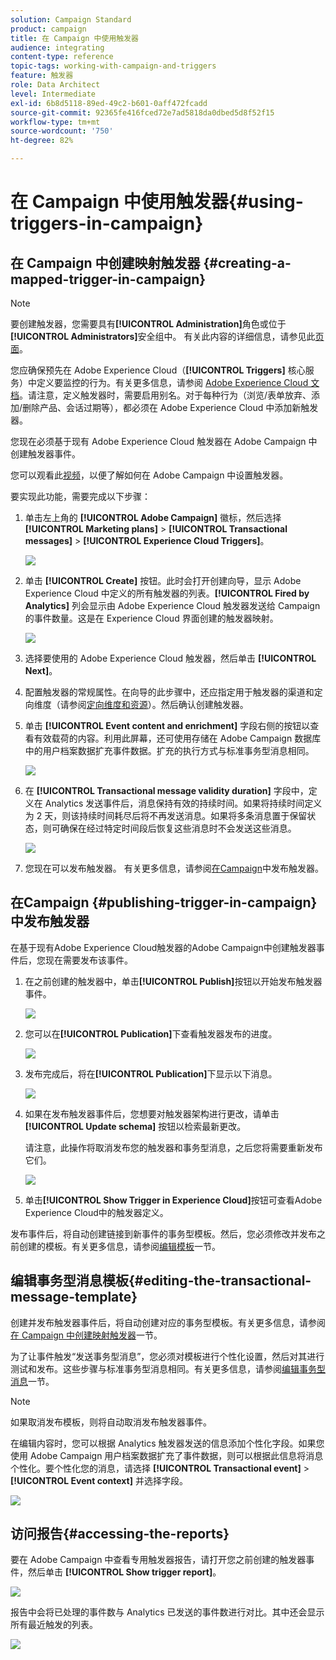 ```yaml
---
solution: Campaign Standard
product: campaign
title: 在 Campaign 中使用触发器
audience: integrating
content-type: reference
topic-tags: working-with-campaign-and-triggers
feature: 触发器
role: Data Architect
level: Intermediate
exl-id: 6b8d5118-89ed-49c2-b601-0aff472fcadd
source-git-commit: 92365fe416fced72e7ad5818da0dbed5d8f52f15
workflow-type: tm+mt
source-wordcount: '750'
ht-degree: 82%

---
```


# 在 Campaign 中使用触发器{#using-triggers-in-campaign}

## 在 Campaign 中创建映射触发器 {#creating-a-mapped-trigger-in-campaign}

>[!NOTE]
>
>要创建触发器，您需要具有&#x200B;**[!UICONTROL Administration]**&#x200B;角色或位于&#x200B;**[!UICONTROL Administrators]**&#x200B;安全组中。 有关此内容的详细信息，请参见此[页面](../../administration/using/list-of-roles.md)。

您应确保预先在 Adobe Experience Cloud（**[!UICONTROL Triggers]** 核心服务）中定义要监控的行为。有关更多信息，请参阅 [Adobe Experience Cloud 文档](https://experienceleague.adobe.com/docs/core-services/interface/activation/triggers.html)。请注意，定义触发器时，需要启用别名。对于每种行为（浏览/表单放弃、添加/删除产品、会话过期等），都必须在 Adobe Experience Cloud 中添加新触发器。

您现在必须基于现有 Adobe Experience Cloud 触发器在 Adobe Campaign 中创建触发器事件。

您可以观看此[视频](https://helpx.adobe.com/cn/marketing-cloud/how-to/email-marketing.html#step-two)，以便了解如何在 Adobe Campaign 中设置触发器。

要实现此功能，需要完成以下步骤：

1. 单击左上角的 **[!UICONTROL Adobe Campaign]** 徽标，然后选择 **[!UICONTROL Marketing plans]** > **[!UICONTROL Transactional messages]** > **[!UICONTROL Experience Cloud Triggers]**。

   ![](assets/remarketing_1.png)

1. 单击 **[!UICONTROL Create]** 按钮。此时会打开创建向导，显示 Adobe Experience Cloud 中定义的所有触发器的列表。**[!UICONTROL Fired by Analytics]** 列会显示由 Adobe Experience Cloud 触发器发送给 Campaign 的事件数量。这是在 Experience Cloud 界面创建的触发器映射。

   ![](assets/remarketing_2.png)

1. 选择要使用的 Adobe Experience Cloud 触发器，然后单击 **[!UICONTROL Next]**。
1. 配置触发器的常规属性。在向导的此步骤中，还应指定用于触发器的渠道和定向维度（请参阅[定向维度和资源](../../automating/using/query.md#targeting-dimensions-and-resources)）。然后确认创建触发器。
1. 单击 **[!UICONTROL Event content and enrichment]** 字段右侧的按钮以查看有效载荷的内容。利用此屏幕，还可使用存储在 Adobe Campaign 数据库中的用户档案数据扩充事件数据。扩充的执行方式与标准事务型消息相同。

   ![](assets/remarketing_3.png)

1. 在 **[!UICONTROL Transactional message validity duration]** 字段中，定义在 Analytics 发送事件后，消息保持有效的持续时间。如果将持续时间定义为 2 天，则该持续时间耗尽后将不再发送消息。如果将多条消息置于保留状态，则可确保在经过特定时间段后恢复这些消息时不会发送这些消息。

   ![](assets/remarketing_4.png)

1. 您现在可以发布触发器。 有关更多信息，请参阅[在Campaign](../../integrating/using/using-triggers-in-campaign.md#publishing-trigger-in-campaign)中发布触发器。

## 在Campaign {#publishing-trigger-in-campaign}中发布触发器

在基于现有Adobe Experience Cloud触发器的Adobe Campaign中创建触发器事件后，您现在需要发布该事件。

1. 在之前创建的触发器中，单击&#x200B;**[!UICONTROL Publish]**&#x200B;按钮以开始发布触发器事件。

   ![](assets/trigger_publish_1.png)

1. 您可以在&#x200B;**[!UICONTROL Publication]**&#x200B;下查看触发器发布的进度。

   ![](assets/trigger_publish_2.png)

1. 发布完成后，将在&#x200B;**[!UICONTROL Publication]**&#x200B;下显示以下消息。

   ![](assets/trigger_publish_3.png)

1. 如果在发布触发器事件后，您想要对触发器架构进行更改，请单击 **[!UICONTROL Update schema]** 按钮以检索最新更改。

   请注意，此操作将取消发布您的触发器和事务型消息，之后您将需要重新发布它们。

   ![](assets/trigger_publish_4.png)

1. 单击&#x200B;**[!UICONTROL Show Trigger in Experience Cloud]**&#x200B;按钮可查看Adobe Experience Cloud中的触发器定义。

发布事件后，将自动创建链接到新事件的事务型模板。然后，您必须修改并发布之前创建的模板。有关更多信息，请参阅[编辑模板](../../start/using/marketing-activity-templates.md)一节。

## 编辑事务型消息模板{#editing-the-transactional-message-template}

创建并发布触发器事件后，将自动创建对应的事务型模板。有关更多信息，请参阅[在 Campaign 中创建映射触发器](#creating-a-mapped-trigger-in-campaign)一节。

为了让事件触发“发送事务型消息”，您必须对模板进行个性化设置，然后对其进行测试和发布。这些步骤与标准事务型消息相同。有关更多信息，请参阅[编辑事务型消息](../../channels/using/editing-transactional-message.md)一节。

>[!NOTE]
>
>如果取消发布模板，则将自动取消发布触发器事件。

在编辑内容时，您可以根据 Analytics 触发器发送的信息添加个性化字段。如果您使用 Adobe Campaign 用户档案数据扩充了事件数据，则可以根据此信息将消息个性化。要个性化您的消息，请选择 **[!UICONTROL Transactional event]** > **[!UICONTROL Event context]** 并选择字段。

![](assets/remarketing_8.png)

## 访问报告{#accessing-the-reports}

要在 Adobe Campaign 中查看专用触发器报告，请打开您之前创建的触发器事件，然后单击 **[!UICONTROL Show trigger report]**。

![](assets/remarketing_9.png)

报告中会将已处理的事件数与 Analytics 已发送的事件数进行对比。其中还会显示所有最近触发的列表。

![](assets/trigger_uc_browse_14.png)
